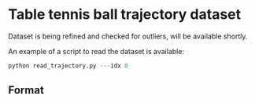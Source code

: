 # Table tennis ball trajectory dataset 

Dataset is being refined and checked for outliers, will be available shortly.

An example of a script to read the dataset is available:

```python
python read_trajectory.py ---idx 0
```


## Format
